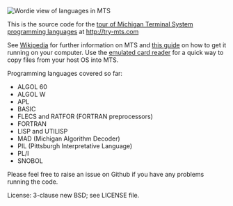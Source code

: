 ![Wordie view of languages in MTS](http://try-mts.com/content/images/2014/11/mts-languages.png)

This is the source code for the [tour of Michigan Terminal System programming languages](http://try-mts.com/programming-languages-in-mts/) at http://try-mts.com

See [Wikipedia](http://en.wikipedia.org/wiki/Michigan_Terminal_System) for further information on MTS and [this guide](http://try-mts.com/get-up-and-running-with-mts/) on how to get it running on your computer. Use the [emulated card reader](http://try-mts.com/submitting-batch-jobs-from-the-reader/) for a quick way to copy files from your host OS into MTS.

Programming languages covered so far:

* ALGOL 60
* ALGOL W
* APL
* BASIC
* FLECS and RATFOR (FORTRAN preprocessors)
* FORTRAN
* LISP and UTILISP
* MAD (Michigan Algorithm Decoder)
* PIL (Pittsburgh Interpretative Language)
* PL/I
* SNOBOL

Please feel free to raise an issue on Github if you have any problems running the code.

License: 3-clause new BSD; see LICENSE file.

